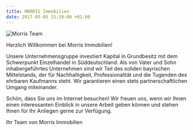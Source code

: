 ```yaml
---
title: MORRIS Immobilien
date: 2017-03-05 15:39:00 +01:00
---
```


<div class="uk-inline uk-text-center">
  <img src="{{ site.baseurl }}/uploads/team.jpg" class="uk-border-rounded uk-width-xlarge" alt="Morris Team">
  <div class="uk-overlay uk-light uk-position-bottom">
    <p>Herzlich Willkommen bei Morris Immobilien!</p>
  </div>
</div>

Unsere Unternehmensgruppe investiert Kapital in Grundbesitz mit dem Schwerpunkt Einzelhandel in Süddeutschland. Als von Vater und Sohn inhabergeführtes Unternehmen sind wir Teil des soliden bayrischen Mittelstands, der für Nachhaltigkeit, Professionalität und die Tugenden des ehrbaren Kaufmanns steht. Wir garantieren einen stets partnerschaftlichen Umgang miteinander.

Schön, dass Sie uns im Internet besuchen! Wir freuen uns, wenn wir Ihnen einen interessanten Einblick in unsere Arbeit geben können und stehen Ihnen für Ihr Anliegen gerne zur Verfügung.

Ihr Team von Morris Immobilien
